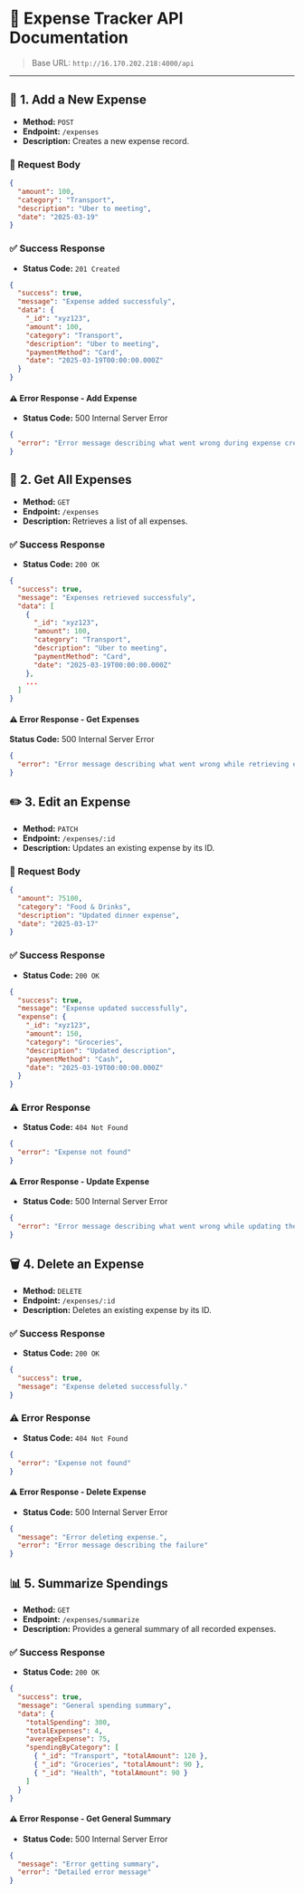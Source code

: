 # 📘 Expense Tracker API Documentation

> Base URL: `http://16.170.202.218:4000/api`

---

## 🧾 1. Add a New Expense

- **Method:** `POST`  
- **Endpoint:** `/expenses`  
- **Description:** Creates a new expense record.

### 🔸 Request Body
```json
{
  "amount": 100,
  "category": "Transport",
  "description": "Uber to meeting",
  "date": "2025-03-19"
}
```
### ✅ Success Response

- **Status Code:** `201 Created`

```json
{
  "success": true,
  "message": "Expense added successfuly",
  "data": {
    "_id": "xyz123",
    "amount": 100,
    "category": "Transport",
    "description": "Uber to meeting",
    "paymentMethod": "Card",
    "date": "2025-03-19T00:00:00.000Z"
  }
}
```
#### ⚠️ Error Response - Add Expense
- **Status Code:** 500 Internal Server Error

```json
{
  "error": "Error message describing what went wrong during expense creation"
}
```


## 📄 2. Get All Expenses

- **Method:** `GET`  
- **Endpoint:** `/expenses`  
- **Description:** Retrieves a list of all expenses.

### ✅ Success Response

- **Status Code:** `200 OK`

```json
{
  "success": true,
  "message": "Expenses retrieved successfuly",
  "data": [
    {
      "_id": "xyz123",
      "amount": 100,
      "category": "Transport",
      "description": "Uber to meeting",
      "paymentMethod": "Card",
      "date": "2025-03-19T00:00:00.000Z"
    },
    ...
  ]
}
```

#### ⚠️ Error Response - Get Expenses
**Status Code:** 500 Internal Server Error

```json
{
  "error": "Error message describing what went wrong while retrieving expenses"
}
```

## ✏️ 3. Edit an Expense

- **Method:** `PATCH`  
- **Endpoint:** `/expenses/:id`  
- **Description:** Updates an existing expense by its ID.

### 🔄 Request Body

```json
{
  "amount": 75100,
  "category": "Food & Drinks",
  "description": "Updated dinner expense",
  "date": "2025-03-17"
}
```

### ✅ Success Response

- **Status Code:** `200 OK`

```json
{
  "success": true,
  "message": "Expense updated successfully",
  "expense": {
    "_id": "xyz123",
    "amount": 150,
    "category": "Groceries",
    "description": "Updated description",
    "paymentMethod": "Cash",
    "date": "2025-03-19T00:00:00.000Z"
  }
}
  ```

### ⚠️ Error Response

- **Status Code:** `404 Not Found`

```json
{
  "error": "Expense not found"
}
```

#### ⚠️ Error Response - Update Expense
- **Status Code:** 500 Internal Server Error

```json
{
  "error": "Error message describing what went wrong while updating the expense"
}
```


## 🗑️ 4. Delete an Expense

- **Method:** `DELETE`  
- **Endpoint:** `/expenses/:id`  
- **Description:** Deletes an existing expense by its ID.

### ✅ Success Response

- **Status Code:** `200 OK`

```json
{
  "success": true,
  "message": "Expense deleted successfully."
}
```
### ⚠️ Error Response

- **Status Code:** `404 Not Found`

```json
{
  "error": "Expense not found"
}
```

#### ⚠️ Error Response - Delete Expense
- **Status Code:** 500 Internal Server Error

```json
{
  "message": "Error deleting expense.",
  "error": "Error message describing the failure"
}
```



## 📊 5. Summarize Spendings

- **Method:** `GET`  
- **Endpoint:** `/expenses/summarize`  
- **Description:** Provides a general summary of all recorded expenses.

### ✅ Success Response

- **Status Code:** `200 OK`

```json
{
  "success": true,
  "message": "General spending summary",
  "data": {
    "totalSpending": 300,
    "totalExpenses": 4,
    "averageExpense": 75,
    "spendingByCategory": [
      { "_id": "Transport", "totalAmount": 120 },
      { "_id": "Groceries", "totalAmount": 90 },
      { "_id": "Health", "totalAmount": 90 }
    ]
  }
}
```
#### ⚠️ Error Response - Get General Summary
- **Status Code:** 500 Internal Server Error

```json
{
  "message": "Error getting summary",
  "error": "Detailed error message"
}
```
